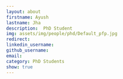 ```yaml
---
layout: about
firstname: Ayush
lastname: Jha
description:  PhD Student
img: assets/img/people/phd/Default_pfp.jpg
redirect: 
linkedin_username: 
github_username: 
email: 
category: PhD Students
show: true
---
```

